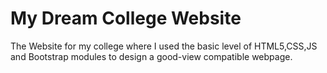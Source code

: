 # My Dream College Website
The Website for my college where I used the basic level of HTML5,CSS,JS and Bootstrap modules to design a good-view compatible webpage.
